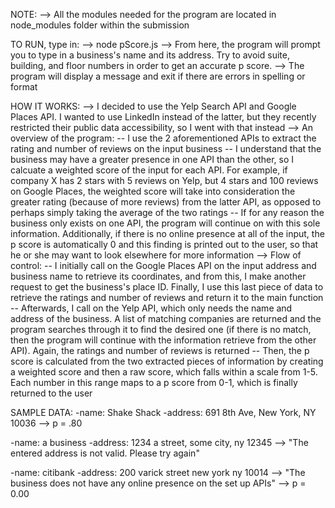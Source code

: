 NOTE:
--> All the modules needed for the program are located in node_modules folder within the submission

TO RUN, type in:
--> node pScore.js
--> From here, the program will prompt you to type in a business's name and its address. Try to avoid suite, building, and floor numbers in order to get an accurate p score.
--> The program will display a message and exit if there are errors in spelling or format

HOW IT WORKS:
--> I decided to use the Yelp Search API and Google Places API. I wanted to use LinkedIn instead of the latter, but they recently restricted their public data accessibility, so I went with that instead
--> An overview of the program:
			-- I use the 2 aforementioned APIs to extract the rating and number of reviews on the input business 
			-- I understand that the business may have a greater presence in one API than the other, so I calcuate a weighted score of the input for each API. For example, if company X has 2 stars with 5 reviews on Yelp, but 4 stars and 100 reviews on Google Places, the weighted score will take into consideration the greater rating (because of more reviews) from the latter API, as opposed to perhaps simply taking the average of the two ratings
			-- If for any reason the business only exists on one API, the program will continue on with this sole information. Additionally, if there is no online presence at all of the input, the p score is automatically 0 and this finding is printed out to the user, so that he or she may want to look elsewhere for more information
--> Flow of control:
		-- I initially call on the Google Places API on the input address and business name to retrieve its coordinates, and from this, I make another request to get the business's place ID. Finally, I use this last piece of data to retrieve the ratings and number of reviews and return it to the main function
		-- Afterwards, I call on the Yelp API, which only needs the name and address of the business. A list of matching companies are returned and the program searches through it to find the desired one (if there is no match, then the program will continue with the information retrieve from the other API). Again, the ratings and number of reviews is returned
		-- Then, the p score is calculated from the two extracted pieces of information by creating a weighted score and then a raw score, which falls within a scale from 1-5. Each number in this range maps to a p score from 0-1, which is finally returned to the user

SAMPLE DATA:
-name: Shake Shack
-address: 691 8th Ave, New York, NY 10036
--> p = .80

-name: a business
-address: 1234 a street, some city, ny 12345
--> "The entered address is not valid. Please try again"

-name: citibank
-address: 200 varick street new york ny 10014
--> "The business does not have any online presence on the set up APIs"
--> p = 0.00

